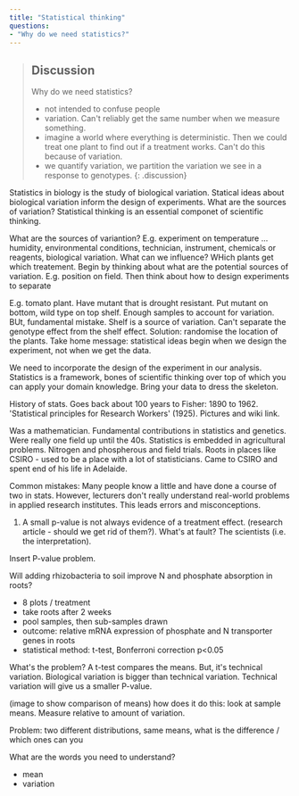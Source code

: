 ```yaml
---
title: "Statistical thinking"
questions:
- "Why do we need statistics?"
---
```


> ## Discussion
> Why do we need statistics?
> - not intended to confuse people
> - variation. Can't reliably get the same number when we measure something.
> - imagine a world where everything is deterministic. Then we could treat one plant to find out if a treatment works. Can't do this because of variation.
> - we quantify variation, we partition the variation we see in a response to genotypes. 
{: .discussion}

Statistics in biology is the study of biological variation. Statical ideas about biological variation inform the design of experiments. What are the sources of variation? Statistical thinking is an essential componet of scientific thinking. 

What are the sources of variantion? E.g. experiment on temperature ... humidity, environmental conditions, technician, instrument, chemicals or reagents, biological variation. 
What can we influence? WHich plants get which treatement. Begin by thinking about what are the potential sources of variation. E.g. position on field. Then think about how to design experiments to separate 

E.g. tomato plant. Have mutant that is drought resistant. Put mutant on bottom, wild type on top shelf. Enough samples to account for variation. BUt, fundamental mistake. Shelf is a source of variation. Can't separate the genotype effect from the shelf effect. Solution: randomise the location of the plants. Take home message: statistical ideas begin when we design the experiment, not when we get the data. 

We need to incorporate the design of the experiment in our analysis. 
Statistics is a framework, bones of scientific thinking over top of which you can apply your domain knowledge. Bring your data to dress the skeleton. 

History of stats. Goes back about 100 years to Fisher: 1890 to 1962. 'Statistical principles for Research Workers' (1925). 
Pictures and wiki link.

Was a mathematician. Fundamental contributions in statistics and genetics. Were really one field up until the 40s. Statistics is embedded in agricultural problems. Nitrogen and phospherous and field trials. Roots in places like CSIRO - used to be a place with a lot of statisticians. Came to CSIRO and spent end of his life in Adelaide. 

Common mistakes:
Many people know a little and have done a course of two in stats. However, lecturers don't really understand real-world problems in applied research institutes. This leads errors and misconceptions. 

1. A small p-value is not always evidence of a treatment effect. (research article - should we get rid of them?). What's at fault? The scientists (i.e. the interpretation). 

Insert P-value problem. 

Will adding rhizobacteria to soil improve N and phosphate absorption in roots?
* 8 plots / treatment
* take roots after 2 weeks
* pool samples, then sub-samples drawn
* outcome: relative mRNA expression of phosphate and N transporter genes in roots
* statistical method: t-test, Bonferroni correction p<0.05

What's the problem? A t-test compares the means. But, it's technical variation. Biological variation is bigger than technical variation. Technical variation will give us a smaller P-value. 

(image to show comparison of means)
how does it do this: look at sample means. Measure relative to amount of variation.

Problem: two different distributions, same means, what is the difference / which ones can you 

What are the words you need to understand?

* mean
* variation
